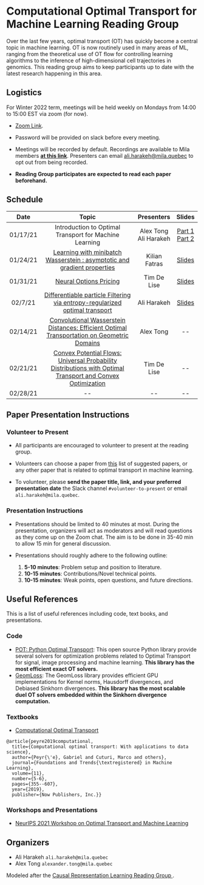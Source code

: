 # Computational Optimal Transport for Machine Learning Reading Group
Over the last few years, optimal transport (OT) has quickly become a central topic in machine learning. 
OT is now routinely used in many areas of ML, ranging from the theoretical use of OT flow for controlling learning algorithms 
to the inference of high-dimensional cell trajectories in genomics. This reading group aims to keep participants up 
to date with the latest research happening in this area.

## Logistics
For Winter 2022 term, meetings will be held weekly on Mondays from 14:00 to 15:00 EST via zoom (for now).

- [Zoom Link](https://umontreal.zoom.us/j/87115614420?pwd=a3dMR3NIeVNwank0TVU0N05DNGkvZz09).
- Password will be provided on slack before every meeting.

- Meetings will be recorded by default. Recordings are available to Mila members [**at this link**](https://drive.google.com/drive/folders/1gOGPrxrC6I6nXVokDymq7RVgYeIRU_dv?usp=sharing). Presenters can email ali.harakeh@mila.quebec to opt out from being recorded.

- **Reading Group participates are expected to read each paper beforehand.**

## Schedule
|   Date   |                         Topic                                               |         Presenters         |        Slides         |
|:--------:|:---------------------------------------------------------------------------:|:--------------------------:|:--------------------------:|
| 01/17/21 | Introduction to Optimal Transport for Machine Learning | Alex Tong <br/>Ali Harakeh | [Part 1](https://drive.google.com/file/d/1yeseuB4Sf48q5GOFyrH0ga4vgvvwxnKD/view?usp=sharing) <br/> [Part 2](https://drive.google.com/file/d/1QFySL-HF-fz9hZCUhbzJydnfKrMsPEKF/view?usp=sharing)|
| 01/24/21 | [Learning with minibatch Wasserstein : asymptotic and gradient properties](http://proceedings.mlr.press/v108/fatras20a.html) |  Kilian Fatras| [Slides](https://drive.google.com/file/d/1NaKzbx4ekJmSI7EaqaOxe5EoguRyapCl/view?usp=sharing) |
| 01/31/21 |            [Neural Options Pricing](https://arxiv.org/abs/2105.13320)               |             Tim De Lise    | [Slides](https://drive.google.com/file/d/1WIMAI3gcbEvBVS-ATjMyi5uLHvRQw6Vd/view?usp=sharing) |
| 02/7/21  |                           [Differentiable particle Filtering via entropy-regularized optimal transport](http://proceedings.mlr.press/v139/corenflos21a/corenflos21a.pdf)           |             Ali Harakeh          | [Slides](https://drive.google.com/file/d/1crtq1pG9LlLdsdcJMN6JfIQheJ8b-w2a/view?usp=sharing) |
| 02/14/21 |       [Convolutional Wasserstein Distances: Efficient Optimal Transportation on Geometric Domains](https://people.csail.mit.edu/jsolomon/assets/convolutional_w2.compressed.pdf)                           |   Alex Tong             | -- |
| 02/21/21 |                           [Convex Potential Flows: Universal Probability Distributions with Optimal Transport and Convex Optimization](https://arxiv.org/pdf/2012.05942.pdf)                           |             Tim De Lise             | -- |
| 02/28/21 |                           --                           |             --             | -- |

## Paper Presentation Instructions

### Volunteer to Present
- All participants are encouraged to volunteer to present at the reading group. 


- Volunteers can choose a paper from [this](suggested-papers.md) list of suggested papers, or any other paper that is 
related to optimal transport in machine learning. 


- To volunteer, please **send the paper title, link, and your preferred presentation date** the Slack channel 
`#volunteer-to-present` or email `ali.harakeh@mila.quebec`.

### Presentation Instructions
- Presentations should be limited to 40 minutes at most. During the presentation, organizers will act as moderators and 
  will read questions as they come up on the Zoom chat. The aim is to be done in 35-40 min to allow 15 min for general 
  discussion.


- Presentations should roughly adhere to the following outline:
  1. **5-10 minutes**: Problem setup and position to literature.
  2. **10-15 minutes**: Contributions/Novel technical points.
  3. **10-15 minutes**: Weak points, open questions, and future directions.

## Useful References
This is a list of useful references including code, text books, and presentations.

### Code
- [POT: Python Optimal Transport](https://pythonot.github.io/): This open source Python library provide several 
   solvers for optimization problems related to Optimal Transport for signal, image processing and machine learning. 
   **This library has the most efficient exact OT solvers.**
- [GeomLoss](https://www.kernel-operations.io/geomloss/): The GeomLoss library provides efficient GPU 
   implementations for Kernel norms, Hausdorff divergences, and Debiased Sinkhorn divergences. **This library has 
   the most scalable duel OT solvers embedded within the Sinkhorn divergence computation.**

### Textbooks
- [Computational Optimal Transport](https://arxiv.org/abs/1803.00567)

```
@article{peyre2019computational,
  title={Computational optimal transport: With applications to data science},
  author={Peyr{\'e}, Gabriel and Cuturi, Marco and others},
  journal={Foundations and Trends{\textregistered} in Machine Learning},
  volume={11},
  number={5-6},
  pages={355--607},
  year={2019},
  publisher={Now Publishers, Inc.}}
```

### Workshops and Presentations
- [NeurIPS 2021 Workshop on Optimal Transport and Machine Learning](https://otml2021.github.io/)


## Organizers
- Ali Harakeh `ali.harakeh@mila.quebec`
- Alex Tong `alexander.tong@mila.quebec`


Modeled after the [Causal Representation Learning Reading Group
](https://github.com/csquires/causal-rep-learning-reading-group).
